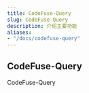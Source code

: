 ```yaml
---
title: CodeFuse-Query
slug: CodeFuse-Query
description: 介绍主要功能
aliases:
- "/docs/codefuse-query"
---
```


## CodeFuse-Query
CodeFuse-Query